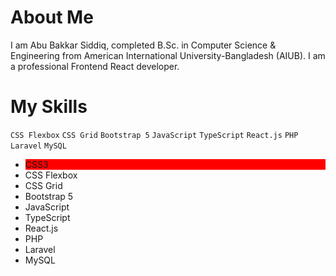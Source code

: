 # About Me
  I am Abu Bakkar Siddiq, completed B.Sc. in Computer Science & Engineering from American International University-Bangladesh (AIUB). I am a professional Frontend React developer.
# My Skills
`CSS Flexbox` `CSS Grid` `Bootstrap 5` `JavaScript` `TypeScript` `React.js` `PHP` `Laravel` `MySQL`
  <ul>
    <li style="background-color:red">CSS3</li>
    <li>CSS Flexbox</li>
    <li>CSS Grid</li>
    <li>Bootstrap 5</li>
    <li>JavaScript</li>
    <li>TypeScript</li>
    <li>React.js</li>
    <li>PHP</li>
    <li>Laravel</li>
    <li>MySQL</li>
  </ul>
   

<!--
**ab-siddiq/ab-siddiq** is a ✨ _special_ ✨ repository because its `README.md` (this file) appears on your GitHub profile.

Here are some ideas to get you started:

- 🔭 I’m currently working on ...
- 🌱 I’m currently learning ...
- 👯 I’m looking to collaborate on ...
- 🤔 I’m looking for help with ...
- 💬 Ask me about ...
- 📫 How to reach me: ...
- 😄 Pronouns: ...
- ⚡ Fun fact: ...
-->
